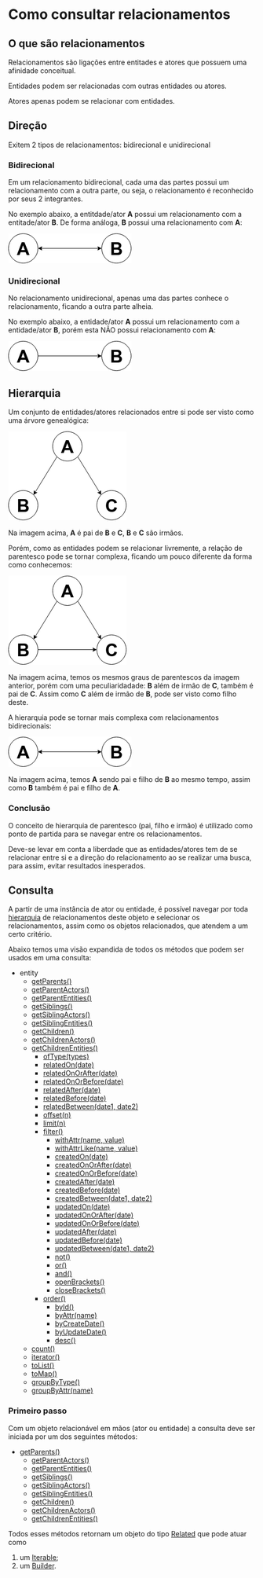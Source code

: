 # Como consultar relacionamentos

## O que são relacionamentos

Relacionamentos são ligações entre entitades e atores que possuem uma afinidade conceitual.

Entidades podem ser relacionadas com outras entidades ou atores.

Atores apenas podem se relacionar com entidades.

## Direção
Exitem 2 tipos de relacionamentos: bidirecional e unidirecional

### Bidirecional
Em um relacionamento bidirecional, cada uma das partes possui um relacionamento com a outra parte, ou seja, o relacionamento é reconhecido por seus 2 integrantes.

No exemplo abaixo, a entitdade/ator **A** possui um relacionamento com a entitade/ator **B**. De forma análoga, **B** possui uma relacionamento com **A**:

![Imagem 1](../image/rel1.png)

### Unidirecional
No relacionamento unidirecional, apenas uma das partes conhece o relacionamento, ficando a outra parte alheia.

No exemplo abaixo, a entidade/ator **A** possui um relacionamento com a entidade/ator **B**, porém esta NÃO possui relacionamento com **A**:

![Imagem 2](../image/rel2.png)

## Hierarquia
Um conjunto de entidades/atores relacionados entre si pode ser visto como uma árvore genealógica:

![Imagem 3](../image/rel3.png)

Na imagem acima, **A** é pai de **B** e **C**, **B** e **C** são irmãos.

Porém, como as entidades podem se relacionar livremente, a relação de parentesco pode se tornar complexa, ficando um pouco diferente da forma como conhecemos:

![Imagem 4](../image/rel4.png)

Na imagem acima, temos os mesmos graus de parentescos da imagem anterior, porém com uma peculiaridadade: **B** além de irmão de **C**, também é pai de **C**. Assim como **C** além de irmão de **B**, pode ser visto como filho deste.

A hierarquia pode se tornar mais complexa com relacionamentos bidirecionais:

![Imagem 1](../image/rel1.png)

Na imagem acima, temos **A** sendo pai e filho de **B** ao mesmo tempo, assim como **B** também é pai e filho de **A**.

### Conclusão
O conceito de hierarquia de parentesco (pai, filho e irmão) é utilizado como ponto de partida para se navegar entre os relacionamentos.

Deve-se levar em conta a liberdade que as entidades/atores tem de se relacionar entre si e a direção do relacionamento ao se realizar uma busca, para assim, evitar resultados inesperados.

## Consulta
A partir de uma instância de ator ou entidade, é possível navegar por toda [hierarquia](#hierarquia) de relacionamentos deste objeto e selecionar os relacionamentos, assim como os objetos relacionados, que atendem a um certo critério.

Abaixo temos uma visão expandida de todos os métodos que podem ser usados em uma consulta:

* entity
  * [getParents()](../class/Entity#getparents)
  * [getParentActors()](../class/Entity#getparentactors)
  * [getParentEntities()](../class/Entity#getparententities)
  * [getSiblings()](../class/Entity#getsiblings)
  * [getSiblingActors()](../class/Entity#getsiblingactors)
  * [getSiblingEntities()](../class/Entity#getsiblingentities)
  * [getChildren()](../class/Entity#getchildren)
  * [getChildrenActors()](../class/Entity#getchildrenactors)
  * [getChildrenEntities()](../class/Entity#getchildrenentities)
    * [ofType(types)](../class/Related#oftypetypes)
    * [relatedOn(date)](../class/Related#relatedondata)
    * [relatedOnOrAfter(date)](../class/Related#relatedonorafterdate)
    * [relatedOnOrBefore(date)](../class/Related#relatedonorbeforedate)
    * [relatedAfter(date)](../class/Related#relatedafterdate)
    * [relatedBefore(date)](../class/Related#relatedbeforedate)
    * [relatedBetween(date1, date2)](../class/Related#relatedbetweendate1-date2)
    * [offset(n)](../class/Related#offsetn)
    * [limit(n)](../class/Related#limitn)
    * [filter()](../class/Related#filter)
      * [withAttr(name, value)](../class/Filter#withattrname-value)
      * [withAttrLike(name, value)](../class/Filter#withattrlikename-value)
      * [createdOn(date)](../class/Filter#createdondate)
      * [createdOnOrAfter(date)](../class/Filter#createdonorafterdate)
      * [createdOnOrBefore(date)](../class/Filter#createdonorbeforedate)
      * [createdAfter(date)](../class/Filter#createdafterdate)
      * [createdBefore(date)](../class/Filter#createdbeforedate)
      * [createdBetween(date1, date2)](../class/Filter#createdbetweendate1-date2)
      * [updatedOn(date)](../class/Filter#updatedondate)
      * [updatedOnOrAfter(date)](../class/Filter#updatedonorafterdate)
      * [updatedOnOrBefore(date)](../class/Filter#updatedonorbeforedate)
      * [updatedAfter(date)](../class/Filter#updatedafterdate)
      * [updatedBefore(date)](../class/Filter#updatedbeforedate)
      * [updatedBetween(date1, date2)](../class/Filter#updatedbetweendate1-date2)
      * [not()](../class/Filter#not)
      * [or()](../class/Filter#or)
      * [and()](../class/Filter#and)
      * [openBrackets()](../class/Filter#openbrackets)
      * [closeBrackets()](../class/Filter#closebrackets)
    * [order()](../class/Order#order)
      * [byId()](../class/Order#byid)
      * [byAttr(name)](../class/Order#byattrname)
      * [byCreateDate()](../class/Order#bycreatedate)
      * [byUpdateDate()](../class/Order#byupdatedate)
      * [desc()](../class/Order#desc)
  * [count()](../class/Related#count)
  * [iterator()](../class/Related#iterator)
  * [toList()](../class/Related#tolist)
  * [toMap()](../class/Related#tomap)
  * [groupByType()](../class/Related#groupbytype)
  * [groupByAttr(name)](../class/Related#groupbyattrname)
  
### Primeiro passo
Com um objeto relacionável em mãos (ator ou entidade) a consulta deve ser iniciada por um dos seguintes métodos:

* [getParents()](../class/Entity#getparents)
  * [getParentActors()](../class/Entity#getparentactors)
  * [getParentEntities()](../class/Entity#getparententities)
  * [getSiblings()](../class/Entity#getsiblings)
  * [getSiblingActors()](../class/Entity#getsiblingactors)
  * [getSiblingEntities()](../class/Entity#getsiblingentities)
  * [getChildren()](../class/Entity#getchildren)
  * [getChildrenActors()](../class/Entity#getchildrenactors)
  * [getChildrenEntities()](../class/Entity#getchildrenentities)

Todos esses métodos retornam um objeto do tipo [Related](../class/Related) que pode atuar como
1. um [Iterable](https://docs.oracle.com/javase/8/docs/api/java/lang/Iterable.html);
2. um [Builder](https://blog.crisp.se/2013/10/09/perlundholm/another-builder-pattern-for-java).
